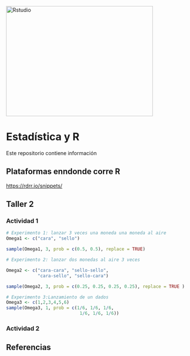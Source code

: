 <img src="https://github.com/lincovil-udla/imagenes/blob/main/RStudio_logo.svg" alt="Rstudio" width="400" height="300">

# Estadística y R
Este repositorio contiene información 
## Plataformas enndonde corre R

https://rdrr.io/snippets/

## Taller 2

### Actividad 1
```r
# Experimento 1: lanzar 3 veces una moneda una moneda al aire
Omega1 <- c("cara", "sello")

sample(Omega1, 3, prob = c(0.5, 0.5), replace = TRUE)

# Experimento 2: lanzar dos monedas al aire 3 veces

Omega2 <- c("cara-cara", "sello-sello", 
            "cara-sello", "sello-cara")

sample(Omega2, 3, prob = c(0.25, 0.25, 0.25, 0.25), replace = TRUE )

# Experimento 3:Lanzamiento de un dados
Omega3 <- c(1,2,3,4,5,6)
sample(Omega3, 1, prob = c(1/6, 1/6, 1/6,
                            1/6, 1/6, 1/6))
```

### Actividad 2

## Referencias




 
